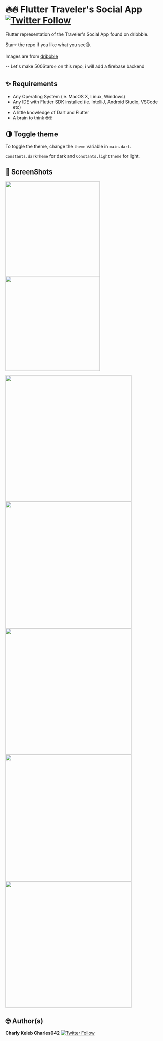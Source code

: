 # 🔥🔥 Flutter Traveler's Social App  [![Twitter Follow](https://img.shields.io/twitter/follow/CharlyKeleb.svg?style=social)](https://twitter.com/CharlyKeleb)
Flutter representation of the Traveler's Social App  found on dribbble.

Star⭐ the repo if you like what you see😉.


Images are from [dribbble](https://dribbble.com/shots/11674733-Travellore-App-UI-UX-Modern-Minimal)

-- Let's make 500Stars⭐ on this repo, i will add a firebase backend

## ✨ Requirements
* Any Operating System (ie. MacOS X, Linux, Windows)
* Any IDE with Flutter SDK installed (ie. IntelliJ, Android Studio, VSCode etc)
* A little knowledge of Dart and Flutter
* A brain to think 🤓🤓

## 🌗 Toggle theme
To toggle the theme, change the `theme` variable in `main.dart`.

`Constants.darkTheme` for dark and `Constants.lightTheme` for light.

## 📸 ScreenShots

<img src="ss/00.png" width="300"/><img src="ss/1.png" width="300"/>

<img src="ss/01.jpg" width="400"> <img src="ss/02.jpg" width="400">
<img src="ss/03.jpg" width="400"> <img src="ss/04.jpg" width="400">
<img src="ss/05.jpg" width="400">



## 🤓 Author(s)
**Charly Keleb Charles042** [![Twitter Follow](https://img.shields.io/twitter/follow/Charlykeleb.svg?style=social)](https://twitter.com/Charlykeleb)




